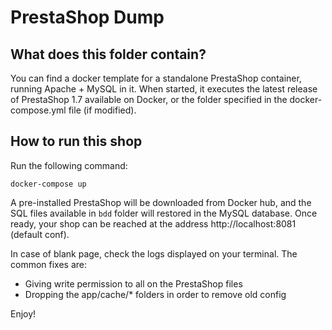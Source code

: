 # PrestaShop Dump

## What does this folder contain?

You can find a docker template for a standalone PrestaShop container, running Apache + MySQL in it.
When started, it executes the latest release of PrestaShop 1.7 available on Docker, or the folder specified in the docker-compose.yml file (if modified).

## How to run this shop

Run the following command:

```
docker-compose up
```

A pre-installed PrestaShop will be downloaded from Docker hub, and the SQL files available in `bdd` folder will restored in the MySQL database.
Once ready, your shop can be reached at the address http://localhost:8081 (default conf).

In case of blank page, check the logs displayed on your terminal. The common fixes are:
* Giving write permission to all on the PrestaShop files
* Dropping the app/cache/* folders in order to remove old config

Enjoy!
